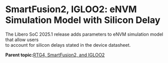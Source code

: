 # SmartFusion2, IGLOO2: eNVM Simulation Model with Silicon Delay

The Libero SoC 2025.1 release adds parameters to eNVM simulation model that allow users<br /> to account for silicon delays stated in the device datasheet.

**Parent topic:**[RTG4, SmartFusion2, and IGLOO2](GUID-0D5DCBEA-E2E2-4B21-A0CD-35B8D7928879.md)

